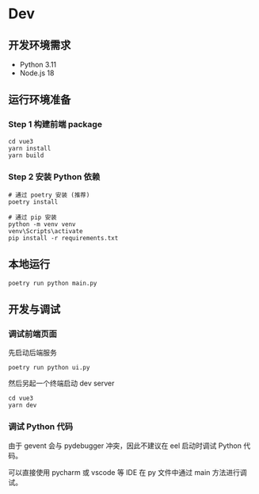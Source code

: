 # Dev

## 开发环境需求

- Python 3.11
- Node.js 18

## 运行环境准备

### Step 1 构建前端 package

```shell
cd vue3
yarn install
yarn build
```

### Step 2 安装 Python 依赖

```shell
# 通过 poetry 安装 (推荐)
poetry install

# 通过 pip 安装
python -m venv venv
venv\Scripts\activate
pip install -r requirements.txt
```

## 本地运行

```shell
poetry run python main.py
```

## 开发与调试

### 调试前端页面

先启动后端服务
```shell
poetry run python ui.py
```

然后另起一个终端启动 dev server
```shell
cd vue3
yarn dev
```

### 调试 Python 代码

由于 gevent 会与 pydebugger 冲突，因此不建议在 eel 启动时调试 Python 代码。

可以直接使用 pycharm 或 vscode 等 IDE 在 py 文件中通过 main 方法进行调试。

